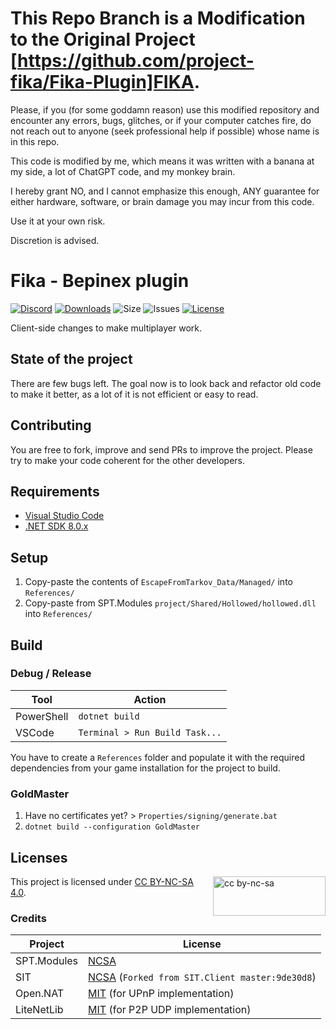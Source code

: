 # This Repo Branch is a Modification to the Original Project [https://github.com/project-fika/Fika-Plugin]FIKA.

Please, if you (for some goddamn reason) use this modified repository and encounter any errors, bugs, glitches, or if your computer catches fire, do not reach out to anyone (seek professional help if possible) whose name is in this repo.

This code is modified by me, which means it was written with a banana at my side, a lot of ChatGPT code, and my monkey brain.

I hereby grant NO, and I cannot emphasize this enough, ANY guarantee for either hardware, software, or brain damage you may incur from this code.

Use it at your own risk.

Discretion is advised.


# Fika - Bepinex plugin

[![Discord](https://img.shields.io/discord/1202292159366037545?style=plastic&logo=discord&logoColor=FFFFFF&label=Fika%20Discord)](https://discord.gg/project-fika)
[![Downloads](https://img.shields.io/github/downloads/project-fika/Fika-Plugin/total?style=plastic&logo=github)](https://github.com/project-fika/Fika-Plugin/releases/latest)
![Size](https://img.shields.io/github/languages/code-size/project-fika/Fika-Plugin?style=plastic&logo=github)
![Issues](https://img.shields.io/github/issues/project-fika/Fika-Plugin?style=plastic&logo=github)
[![License](https://img.shields.io/badge/CC--BY--NC--SA--4.0-blue?style=plastic&logo=creativecommons&logoColor=FFFFFF&label=License)](https://github.com/project-fika/Fika-Plugin/blob/main/LICENSE.md)

Client-side changes to make multiplayer work.

## State of the project

There are few bugs left. The goal now is to look back and refactor old code to
make it better, as a lot of it is not efficient or easy to read.

## Contributing

You are free to fork, improve and send PRs to improve the project. Please try
to make your code coherent for the other developers.

## Requirements

- [Visual Studio Code](https://code.visualstudio.com/)
- [.NET SDK 8.0.x](https://dotnet.microsoft.com/en-us/download/dotnet/8.0)

## Setup

1. Copy-paste the contents of `EscapeFromTarkov_Data/Managed/` into
    `References/`
2. Copy-paste from SPT.Modules `project/Shared/Hollowed/hollowed.dll` into
    `References/`

## Build

### Debug / Release

**Tool**   | **Action**
---------- | ------------------------------
PowerShell | `dotnet build`
VSCode     | `Terminal > Run Build Task...`

You have to create a `References` folder and populate it with the required
dependencies from your game installation for the project to build.

### GoldMaster

1. Have no certificates yet? > `Properties/signing/generate.bat`
2. `dotnet build --configuration GoldMaster`

## Licenses

[<img src="https://mirrors.creativecommons.org/presskit/buttons/88x31/svg/by-nc-sa.svg" alt="cc by-nc-sa" width="180" height="63" align="right">](https://creativecommons.org/licenses/by-nc-sa/4.0/legalcode.en)

This project is licensed under [CC BY-NC-SA 4.0](https://creativecommons.org/licenses/by-nc-sa/4.0/legalcode.en).

### Credits

**Project** | **License**
----------- | -----------------------------------------------------------------------
SPT.Modules | [NCSA](https://dev.sp-tarkov.com/SPT/Modules/src/branch/master/LICENSE.md)
SIT         | [NCSA](./LICENSE-SIT.md) (`Forked from SIT.Client master:9de30d8`)
Open.NAT    | [MIT](https://github.com/lontivero/Open.NAT/blob/master/LICENSE) (for UPnP implementation)
LiteNetLib  | [MIT](https://github.com/RevenantX/LiteNetLib/blob/master/LICENSE.txt) (for P2P UDP implementation)
